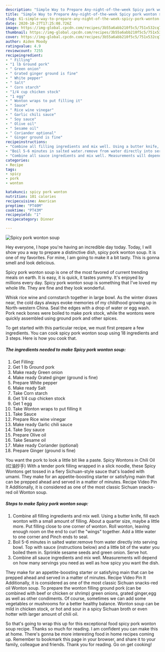 ```yaml
---
description: "Simple Way to Prepare Any-night-of-the-week Spicy pork wonton soup"
title: "Simple Way to Prepare Any-night-of-the-week Spicy pork wonton soup"
slug: 61-simple-way-to-prepare-any-night-of-the-week-spicy-pork-wonton-soup
date: 2020-10-27T17:25:08.726Z
image: https://img-global.cpcdn.com/recipes/3b55a6abb210f5c5/751x532cq70/spicy-pork-wonton-soup-recipe-main-photo.jpg
thumbnail: https://img-global.cpcdn.com/recipes/3b55a6abb210f5c5/751x532cq70/spicy-pork-wonton-soup-recipe-main-photo.jpg
cover: https://img-global.cpcdn.com/recipes/3b55a6abb210f5c5/751x532cq70/spicy-pork-wonton-soup-recipe-main-photo.jpg
author: Aiden Moody
ratingvalue: 4.9
reviewcount: 7255
recipeingredient:
- " Filling"
- "1 lb Ground pork"
- " Green onion"
- " Grated ginger ground is fine"
- " White pepper"
- " Salt"
- " Corn starch"
- "1/4 cup chicken stock"
- "1 egg"
- " Wonton wraps to put filling it"
- " Sauce"
- " Rice wine vinegar"
- " Garlic chili sauce"
- " Soy sauce"
- " Olive oil"
- " Sesame oil"
- " Coriander optional"
- " Ginger ground is fine"
recipeinstructions:
- "Combine all filling ingredients and mix well. Using a butter knife, fill each wonton with a small amount of filling. About a quarter size, maybe a little more. Put filling close to one corner of wonton. Roll wonton, leaving enough room on the end to curl the &#34;wings&#34; together. Add a little water to one corner and Pinch ends to seal."
- "Boil 5-6 minutes in salted water.remove from water directly into serving bowl. Top with sauce (instructions below) and a little bit of the water you boiled them in. Sprinkle sesame seeds and green onion. Serve hot."
- "Combine all sauce ingredients and mix well. Measurements will depend on how many servings you need as well as how spicy you want the dish."
categories:
- Recipe
tags:
- spicy
- pork
- wonton

katakunci: spicy pork wonton 
nutrition: 101 calories
recipecuisine: American
preptime: "PT40M"
cooktime: "PT43M"
recipeyield: "1"
recipecategory: Dinner

---
```



![Spicy pork wonton soup](https://img-global.cpcdn.com/recipes/3b55a6abb210f5c5/751x532cq70/spicy-pork-wonton-soup-recipe-main-photo.jpg)

Hey everyone, I hope you're having an incredible day today. Today, I will show you a way to prepare a distinctive dish, spicy pork wonton soup. It is one of my favorites. For mine, I am going to make it a bit tasty. This is gonna smell and look delicious.

Spicy pork wonton soup is one of the most favored of current trending meals on earth. It is easy, it is quick, it tastes yummy. It's enjoyed by millions every day. Spicy pork wonton soup is something that I've loved my whole life. They are fine and they look wonderful.

Whisk rice wine and cornstarch together in large bowl. As the winter draws near, the cold days always evoke memories of my childhood growing up in North-western China. Seal the edges with a drop of water or egg wash. Pork neck bones were boiled to make pork stock, while the wontons were quickly assembled using ground pork and other spices.


To get started with this particular recipe, we must first prepare a few ingredients. You can cook spicy pork wonton soup using 18 ingredients and 3 steps. Here is how you cook that.

<!--inarticleads1-->

##### The ingredients needed to make Spicy pork wonton soup:

1. Get  Filling:
1. Get 1 lb Ground pork
1. Make ready  Green onion
1. Make ready  Grated ginger (ground is fine)
1. Prepare  White pepper
1. Make ready  Salt
1. Take  Corn starch
1. Get 1/4 cup chicken stock
1. Get 1 egg
1. Take  Wonton wraps to put filling it
1. Take  Sauce
1. Prepare  Rice wine vinegar
1. Make ready  Garlic chili sauce
1. Take  Soy sauce
1. Prepare  Olive oil
1. Take  Sesame oil
1. Make ready  Coriander (optional)
1. Prepare  Ginger (ground is fine)


You want the pork to look a little bit like a paste. Spicy Wontons in Chili Oil (红油抄手) With a tender pork filling wrapped in a slick noodle, these Spicy Wontons get tossed in a fiery Sichuan-style sauce that&#39;s loaded with umami. They make for an appetite-boosting starter or satisfying main that can be prepped ahead and served in a matter of minutes. Recipe Video Pin It Additionally, it is considered as one of the most classic Sichuan snacks-red oil Wonton soup. 

<!--inarticleads2-->

##### Steps to make Spicy pork wonton soup:

1. Combine all filling ingredients and mix well. Using a butter knife, fill each wonton with a small amount of filling. About a quarter size, maybe a little more. Put filling close to one corner of wonton. Roll wonton, leaving enough room on the end to curl the &#34;wings&#34; together. Add a little water to one corner and Pinch ends to seal.
1. Boil 5-6 minutes in salted water.remove from water directly into serving bowl. Top with sauce (instructions below) and a little bit of the water you boiled them in. Sprinkle sesame seeds and green onion. Serve hot.
1. Combine all sauce ingredients and mix well. Measurements will depend on how many servings you need as well as how spicy you want the dish.


They make for an appetite-boosting starter or satisfying main that can be prepped ahead and served in a matter of minutes. Recipe Video Pin It Additionally, it is considered as one of the most classic Sichuan snacks-red oil Wonton soup. To prepare the wonton filling ground pork (can be combined with beef or chicken or shrimp) green onions, grated ginger,egg as well as other condiments. Of course, sometimes we can add some vegetables or mushrooms for a better healthy balance. Wonton soup can be mild in chicken stock, or hot and sour in a spicy Sichuan broth or even hotter with larger amount of chili oil. 

So that's going to wrap this up for this exceptional food spicy pork wonton soup recipe. Thanks so much for reading. I am confident you can make this at home. There's gonna be more interesting food in home recipes coming up. Remember to bookmark this page in your browser, and share it to your family, colleague and friends. Thank you for reading. Go on get cooking!
